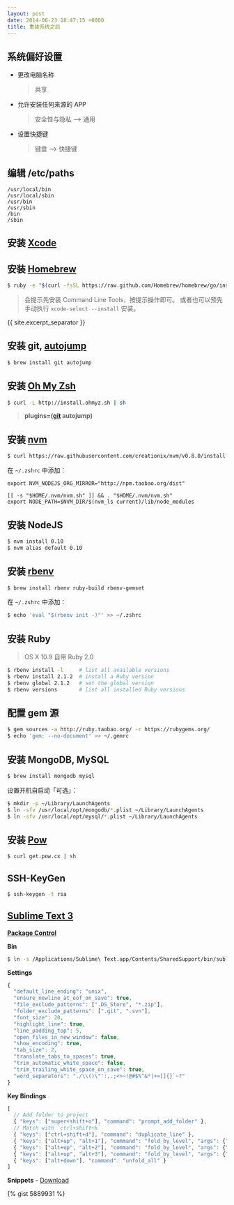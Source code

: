 ```yaml
---
layout: post
date: 2014-06-23 18:47:15 +0800
title: 重装系统之后
---
```


## 系统偏好设置

* 更改电脑名称

  > 共享

* 允许安装任何来源的 APP

  > 安全性与隐私 --&gt; 通用

* 设置快捷键

  > 键盘 --&gt; 快捷键


## 编辑 /etc/paths

```
/usr/local/bin
/usr/local/sbin
/usr/bin
/usr/sbin
/bin
/sbin
```

## 安装 [Xcode][]

## 安装 [Homebrew][]

```sh
$ ruby -e "$(curl -fsSL https://raw.github.com/Homebrew/homebrew/go/install)"
```

> 会提示先安装 Command Line Tools，按提示操作即可。
> 或者也可以预先手动执行 `xcode-select --install` 安装。

{{ site.excerpt_separator }}

## 安装 git, [autojump][]

```sh
$ brew install git autojump
```

## 安装 [Oh My Zsh][]

```sh
$ curl -L http://install.ohmyz.sh | sh
```

> __plugins=([git][] autojump)__

<a id="nodejs"></a>

## 安装 [nvm][]

```sh
$ curl https://raw.githubusercontent.com/creationix/nvm/v0.8.0/install.sh | sh
```

在 `~/.zshrc` 中添加：

```
export NVM_NODEJS_ORG_MIRROR="http://npm.taobao.org/dist"

[[ -s "$HOME/.nvm/nvm.sh" ]] && . "$HOME/.nvm/nvm.sh"
export NODE_PATH=$NVM_DIR/$(nvm_ls current)/lib/node_modules
```

## 安装 NodeJS

```sh
$ nvm install 0.10
$ nvm alias default 0.10
```

## 安装 [rbenv][]

```sh
$ brew install rbenv ruby-build rbenv-gemset
```

在 `~/.zshrc` 中添加：

```sh
$ echo 'eval "$(rbenv init -)"' >> ~/.zshrc
```

## 安装 Ruby

> OS X 10.9 自带 Ruby 2.0

```sh
$ rbenv install -l     # list all available versions
$ rbenv install 2.1.2  # install a Ruby version
$ rbenv global 2.1.2   # set the global version
$ rbenv versions       # list all installed Ruby versions
```

## 配置 gem 源

```sh
$ gem sources -a http://ruby.taobao.org/ -r https://rubygems.org/
$ echo 'gem: --no-document' >> ~/.gemrc
```

## 安装 MongoDB, MySQL

```sh
$ brew install mongodb mysql
```

设置开机自启动「可选」：

```sh
$ mkdir -p ~/Library/LaunchAgents
$ ln -sfv /usr/local/opt/mongodb/*.plist ~/Library/LaunchAgents
$ ln -sfv /usr/local/opt/mysql/*.plist ~/Library/LaunchAgents
```

## 安装 [Pow][]

```sh
$ curl get.pow.cx | sh
```

## SSH-KeyGen

```sh
$ ssh-keygen -t rsa
```

<a id="sm"></a>

## [Sublime Text 3][]

[__Package Control__][]

__Bin__

```sh
$ ln -s /Applications/Sublime\ Text.app/Contents/SharedSupport/bin/subl /usr/local/bin/sm
```

__Settings__

```js
{
  "default_line_ending": "unix",
  "ensure_newline_at_eof_on_save": true,
  "file_exclude_patterns": [".DS_Store", "*.zip"],
  "folder_exclude_patterns": [".git", ".svn"],
  "font_size": 20,
  "highlight_line": true,
  "line_padding_top": 5,
  "open_files_in_new_window": false,
  "show_encoding": true,
  "tab_size": 2,
  "translate_tabs_to_spaces": true,
  "trim_automatic_white_space": false,
  "trim_trailing_white_space_on_save": true,
  "word_separators": "./\\()\"':,.;<>~!@#$%^&*|+=[]{}`~?"
}
```

__Key Bindings__

```js
[
  // Add folder to project
  { "keys": ["super+shift+o"], "command": "prompt_add_folder" },
  // Match with `ctrl+shift+k`
  { "keys": ["ctrl+shift+d"], "command": "duplicate_line" },
  { "keys": ["alt+up", "alt+1"], "command": "fold_by_level", "args": {"level": 1} },
  { "keys": ["alt+up", "alt+2"], "command": "fold_by_level", "args": {"level": 2} },
  { "keys": ["alt+up", "alt+3"], "command": "fold_by_level", "args": {"level": 3} },
  { "keys": ["alt+down"], "command": "unfold_all" }
]
```

__Snippets__ - [Download][]

{% gist 5889931 %}


[Xcode]: https://developer.apple.com/xcode/
[Homebrew]: http://brew.sh/
[autojump]: https://github.com/joelthelion/autojump
[Oh My Zsh]: http://ohmyz.sh/
[git]: http://jasonm23.github.io/oh-my-git-aliases.html
[rbenv]: https://github.com/sstephenson/rbenv
[nvm]: https://github.com/creationix/nvm
[Pow]: http://pow.cx/
[Sublime Text 3]: http://www.sublimetext.com/3
[__Package Control__]: https://sublime.wbond.net/installation
[Download]: https://gist.github.com/jsw0528/5889931/download
